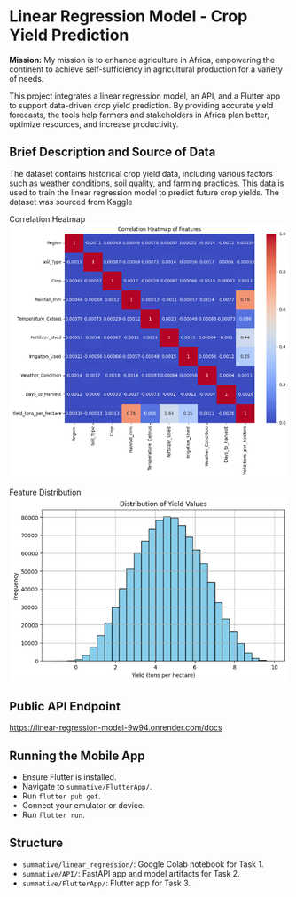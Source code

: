 # Linear Regression Model - Crop Yield Prediction

**Mission:** My mission is to enhance agriculture in Africa, empowering the continent to achieve self-sufficiency in agricultural production for a variety of needs.

This project integrates a linear regression model, an API, and a Flutter app to support data-driven crop yield prediction. By providing accurate yield forecasts, the tools help farmers and stakeholders in Africa plan better, optimize resources, and increase productivity.

## Brief Description and Source of Data
The dataset contains historical crop yield data, including various factors such as weather conditions, soil quality, and farming practices. This data is used to train the linear regression model to predict future crop yields. The dataset was sourced from Kaggle 

Correlation Heatmap
![alt text](image.png)

Feature Distribution
![alt text](image-1.png)

## Public API Endpoint
https://linear-regression-model-9w94.onrender.com/docs

## Running the Mobile App
- Ensure Flutter is installed.
- Navigate to `summative/FlutterApp/`.
- Run `flutter pub get`.
- Connect your emulator or device.
- Run `flutter run`.

## Structure
- `summative/linear_regression/`: Google Colab notebook for Task 1.
- `summative/API/`: FastAPI app and model artifacts for Task 2.
- `summative/FlutterApp/`: Flutter app for Task 3.